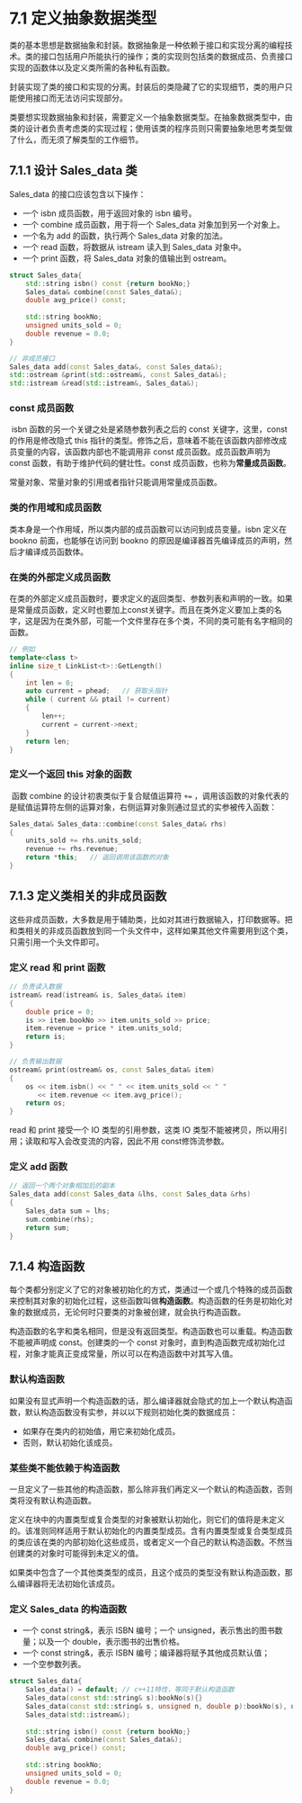 # 7.1 定义抽象数据类型

​	类的基本思想是数据抽象和封装。数据抽象是一种依赖于接口和实现分离的编程技术。类的接口包括用户所能执行的操作；类的实现则包括类的数据成员、负责接口实现的函数体以及定义类所需的各种私有函数。

​	封装实现了类的接口和实现的分离。封装后的类隐藏了它的实现细节，类的用户只能使用接口而无法访问实现部分。

​	类要想实现数据抽象和封装，需要定义一个抽象数据类型。在抽象数据类型中，由类的设计者负责考虑类的实现过程；使用该类的程序员则只需要抽象地思考类型做了什么，而无须了解类型的工作细节。

## 7.1.1 设计 Sales_data 类

Sales_data 的接口应该包含以下操作：

* 一个 isbn 成员函数，用于返回对象的 isbn 编号。
* 一个 combine 成员函数，用于将一个 Sales_data 对象加到另一个对象上。
* 一个名为 add 的函数，执行两个 Sales_data 对象的加法。
* 一个 read 函数，将数据从 istream 读入到 Sales_data 对象中。
* 一个 print 函数，将 Sales_data 对象的值输出到 ostream。

```c++
struct Sales_data{
    std::string isbn() const {return bookNo;}
    Sales_data& combine(const Sales_data&);
    double avg_price() const;
    
    std::string bookNo;
    unsigned units_sold = 0;
    double revenue = 0.0;
}

// 非成员接口
Sales_data add(const Sales_data&, const Sales_data&);
std::ostream &print(std::ostream&, const Sales_data&);
std::istream &read(std::istream&, Sales_data&);
```

### const 成员函数

​	isbn 函数的另一个关键之处是紧随参数列表之后的 const 关键字，这里，const 的作用是修改隐式 this 指针的类型。修饰之后，意味着不能在该函数内部修改成员变量的内容，该函数内部也不能调用非 const 成员函数。成员函数声明为 const 函数，有助于维护代码的健壮性。const 成员函数，也称为**常量成员函数**。

常量对象、常量对象的引用或者指针只能调用常量成员函数。

### 类的作用域和成员函数

类本身是一个作用域，所以类内部的成员函数可以访问到成员变量。isbn 定义在 bookno 前面，也能够在访问到 bookno 的原因是编译器首先编译成员的声明，然后才编译成员函数体。

### 在类的外部定义成员函数

在类的外部定义成员函数时，要求定义的返回类型、参数列表和声明的一致。如果是常量成员函数，定义时也要加上const关键字。而且在类外定义要加上类的名字，这是因为在类外部，可能一个文件里存在多个类，不同的类可能有名字相同的函数。

```c++
// 例如
template<class t>
inline size_t LinkList<t>::GetLength()
{
    int len = 0;
    auto current = phead;   // 获取头指针
    while ( current && ptail != current)
    {
        len++;
        current = current->next;
    }
    return len;
}
```

### 定义一个返回 this 对象的函数

​	函数 combine 的设计初衷类似于复合赋值运算符 `+=` ，调用该函数的对象代表的是赋值运算符左侧的运算对象，右侧运算对象则通过显式的实参被传入函数：

```c++
Sales_data& Sales_data::combine(const Sales_data& rhs)
{
    units_sold += rhs.units_sold;
    revenue += rhs.revenue;
    return *this;	// 返回调用该函数的对象
}
```

## 7.1.3 定义类相关的非成员函数

​	这些非成员函数，大多数是用于辅助类，比如对其进行数据输入，打印数据等。把和类相关的非成员函数放到同一个头文件中，这样如果其他文件需要用到这个类，只需引用一个头文件即可。

### 定义 read 和 print 函数

```c++
// 负责读入数据
istream& read(istream& is, Sales_data& item)
{
    double price = 0;
    is >> item.bookNo >> item.units_sold >> price;
    item.revenue = price * item.units_sold;
    return is;
}

// 负责输出数据
ostream& print(ostream& os, const Sales_data& item)
{
    os << item.isbn() << " " << item.units_sold << " " 
       << item.revenue << item.avg_price();
    return os;
}
```

read 和 print 接受一个 IO 类型的引用参数，这类 IO 类型不能被拷贝，所以用引用；读取和写入会改变流的内容，因此不用 const修饰流参数。

### 定义 add 函数

```c++
// 返回一个两个对象相加后的副本
Sales_data add(const Sales_data &lhs, const Sales_data &rhs)
{
    Sales_data sum = lhs;
    sum.combine(rhs);
    return sum;
}
```

## 7.1.4 构造函数

​	每个类都分别定义了它的对象被初始化的方式，类通过一个或几个特殊的成员函数来控制其对象的初始化过程，这些函数叫做**构造函数**。构造函数的任务是初始化对象的数据成员，无论何时只要类的对象被创建，就会执行构造函数。

​	构造函数的名字和类名相同，但是没有返回类型。构造函数也可以重载。构造函数不能被声明成 const。创建类的一个 const 对象时，直到构造函数完成初始化过程，对象才能真正变成常量，所以可以在构造函数中对其写入值。

### 默认构造函数

​	如果没有显式声明一个构造函数的话，那么编译器就会隐式的加上一个默认构造函数，默认构造函数没有实参，并以以下规则初始化类的数据成员：

* 如果存在类内的初始值，用它来初始化成员。
* 否则，默认初始化该成员。

### 某些类不能依赖于构造函数

​	一旦定义了一些其他的构造函数，那么除非我们再定义一个默认的构造函数，否则类将没有默认构造函数。

​	定义在块中的内置类型或复合类型的对象被默认初始化，则它们的值将是未定义的。该准则同样适用于默认初始化的内置类型成员。含有内置类型或复合类型成员的类应该在类的内部初始化这些成员，或者定义一个自己的默认构造函数。不然当创建类的对象时可能得到未定义的值。

​	如果类中包含了一个其他类类型的成员，且这个成员的类型没有默认构造函数，那么编译器将无法初始化该成员。

### 定义 Sales_data 的构造函数

* 一个 const string&，表示 ISBN 编号；一个 unsigned，表示售出的图书数量；以及一个 double，表示图书的出售价格。
* 一个 const string&，表示 ISBN 编号；编译器将赋予其他成员默认值；
* 一个空参数列表。

```c++
struct Sales_data{
    Sales_data() = default;	// c++11特性，等同于默认构造函数
    Sales_data(const std::string& s):bookNo(s){}
    Sales_data(const std::string& s, unsigned n, double p):bookNo(s), units_sold(n), revenue(p*n){}
    Sales_data(std::istream&);
    
    std::string isbn() const {return bookNo;}
    Sales_data& combine(const Sales_data&);
    double avg_price() const;
    
    std::string bookNo;
    unsigned units_sold = 0;
    double revenue = 0.0;
}
```

   
